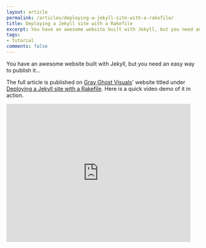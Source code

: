 ```yaml
---
layout: article
permalink: /articles/deploying-a-jekyll-site-with-a-rakefile/
title: Deploying a Jekyll site with a Rakefile
excerpt: You have an awesome website built with Jekyll, but you need an easy way to publish it.
tags:
- tutorial
comments: false
---
```


You have an awesome website built with Jekyll, but you need an easy way to publish it...

The full article is published on [Gray Ghost Visuals](http://grayghostvisuals.com)' website titled under [Deploying a Jekyll site with a Rakefile](http://blog.grayghostvisuals.com/workflow/deploying-jekyll-with-rake/). Here is a quick video demo of it in action.

<iframe width="480" height="360" src="http://www.youtube.com/embed/MJrX-FKj3uY" frameborder="0" allowfullscreen="allowfullscreen">&nbsp;</iframe>
